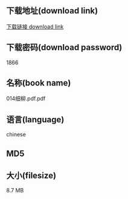 ## 下载地址(download link)
[下载链接 download link](https://voluble-croquembouche-d321dc.netlify.app/?s=014%E7%BB%86%E6%9F%B3.pdf)

## 下载密码(download password)
1866

## 名称(book name)
014细柳.pdf.pdf

## 语言(language)
chinese

## MD5


## 大小(filesize)
8.7 MB
